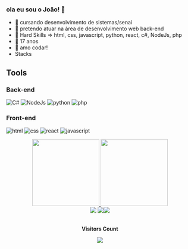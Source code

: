 ### ola eu sou o João! 👋
- 🔭 cursando desenvolvimento de sistemas/senai
- 🌱 pretendo atuar na área de desenvolvimento web back-end
- 👯 Hard Skills => html, css, javascript, python, react, c#, NodeJs, php
- 🤔 17 anos
- 💬 amo codar!
- Stacks
## Tools

### Back-end
![C#](https://img.shields.io/badge/C%23-239120?style=for-the-badge&logo=c-sharp&logoColor=white)
![NodeJs](https://img.shields.io/badge/Node.js-43853D?style=for-the-badge&logo=node.js&logoColor=white)
![python](https://img.shields.io/badge/Python-14354C?style=for-the-badge&logo=python&logoColor=white)
![php](https://img.shields.io/badge/PHP-777BB4?style=for-the-badge&logo=php&logoColor=white)
### Front-end
![html](https://img.shields.io/badge/HTML5-E34F26?style=for-the-badge&logo=html5&logoColor=white)
![css](https://img.shields.io/badge/CSS3-1572B6?style=for-the-badge&logo=css3&logoColor=white)
![react](https://img.shields.io/badge/React-20232A?style=for-the-badge&logo=react&logoColor=61DAFB)
![javascript](https://img.shields.io/badge/JavaScript-F7DF1E?style=for-the-badge&logo=javascript&logoColor=black)

<div align="center">
  <a href="https://github.com/joaolima16">
  <img height="180em" src="https://github-readme-stats.vercel.app/api?username=joaolima16&show_icons=true&theme=chartreuse-dark&include_all_commits=true&count_private=true"/>
  <img height="180em" src="https://github-readme-stats.vercel.app/api/top-langs/?username=joaolima16&layout=compact&langs_count=7&theme=chartreuse-dark"/>
</div>


  <div align="center"> 
  <a href="https://www.instagram.com/jvitor_dev" target="_blank"><img src="https://img.shields.io/badge/-Instagram-%23E4405F?style=for-the-badge&logo=instagram&logoColor=white" target="_blank"></a>
  <a href = "mailto:joaovitordlg23101@gmail.com"><img src="https://img.shields.io/badge/-Gmail-%23333?style=for-the-badge&logo=gmail&logoColor=white" target="_blank"></a
  <a href="https://www.linkedin.com/in/jo%C3%A3o-vitor-de-lima-goncalves-66ba67220/" target="_blank"><img src="https://img.shields.io/badge/-LinkedIn-%230077B5?style=for-the-badge&logo=linkedin&logoColor=white" target="_blank"></a> 
</div> 
    <div align="center">
<br><p align="centre"><b>Visitors Count</b></p>  
<p align="center"><img align="center" src="https://profile-counter.glitch.me/joaolima16/count.svg" /></p> 
      <br></div>

  
  

 
